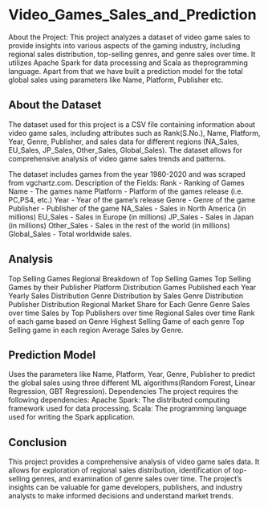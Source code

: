 # Video_Games_Sales_and_Prediction

About the Project: This project analyzes a dataset of video game sales to provide insights into various aspects of the gaming industry, including regional sales distribution, top-selling genres, and genre sales over time. It utilizes Apache Spark for data processing and Scala as theprogramming language. Apart from that we have built a prediction model for the total global sales using parameters like Name, Platform,
Publisher etc. 

## About the Dataset 
The dataset used for this project is a CSV file containing information about video game sales, including attributes such as Rank(S.No.), Name,
Platform, Year, Genre, Publisher, and sales data for different regions (NA_Sales, EU_Sales, JP_Sales, Other_Sales, Global_Sales). The dataset allows
for comprehensive analysis of video game sales trends and patterns. 

The dataset includes games from the year 1980-2020 and was scraped from vgchartz.com. 
Description of the Fields: Rank - Ranking of Games 
Name - The games name 
Platform - Platform of the games release (i.e. PC,PS4, etc.) 
Year - Year of the game’s release 
Genre - Genre of the game 
Publisher - Publisher of the game 
NA_Sales - Sales in North America (in millions) 
EU_Sales - Sales in Europe (in millions) 
JP_Sales - Sales in Japan (in millions) 
Other_Sales - Sales in the rest of the world (in millions) 
Global_Sales - Total worldwide sales. 

## Analysis 
Top Selling Games Regional Breakdown of Top Selling Games Top Selling Games by their Publisher Platform Distribution Games Published each
Year Yearly Sales Distribution Genre Distribution by Sales Genre Distribution Publisher Distribution Regional Market Share for Each Genre Genre
Sales over time Sales by Top Publishers over time Regional Sales over time Rank of each game based on Genre Highest Selling Game of each
genre Top Selling game in each region Average Sales by Genre.

## Prediction Model 
Uses the parameters like Name, Platform, Year, Genre, Publisher to predict the global sales using three different ML algorithms(Random Forest,
Linear Regression, GBT Regression). 
Dependencies 
The project requires the following dependencies: 
Apache Spark: The distributed computing framework used for data processing.
Scala: The programming language used for writing the Spark application.

## Conclusion 
This project provides a comprehensive analysis of video game sales data. It allows for exploration of regional sales distribution, identification of
top-selling genres, and examination of genre sales over time. The project’s insights can be valuable for game developers, publishers, and industry
analysts to make informed decisions and understand market trends.
